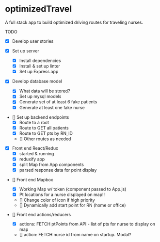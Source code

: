 # optimizedTravel
A full stack app to build optimized driving routes for traveling nurses.

TODO
* [x] Develop user stories

* [x] Set up server
    * [x] Install dependencies
    * [x] Install & set up linter
    * [x] Set up Express app

* [x] Develop database model
    * [x] What data will be stored?
    * [x] Set up mysql models
    * [x] Generate set of at least 6 fake patients
    * [x] Generate at least one fake nurse   

* [] Set up backend endpoints
    * [x] Route to a root
    * [X] Route to GET all patients
    * [x] Route to GET pts by RN_ID
    * [] Other routes as needed

* [x] Front end React/Redux
    * [x] started & running
    * [x] reduxify app
    * [x] split Map from App components
    * [x] parsed response data for point display

* [] Front end Mapbox
    * [x] Working Map w/ token (component passed to App.js)
    * [x] Pt locations for a nurse displayed on map!!
    * [] Change color of icon if high priority
    * [] Dynamically add start point for RN (home or office)

* [] Front end actions/reducers
    * [x] actions: FETCH ptPoints from API - list of pts for nurse to display on map
    * [] action: FETCH nurse id from name on startup. Modal?    